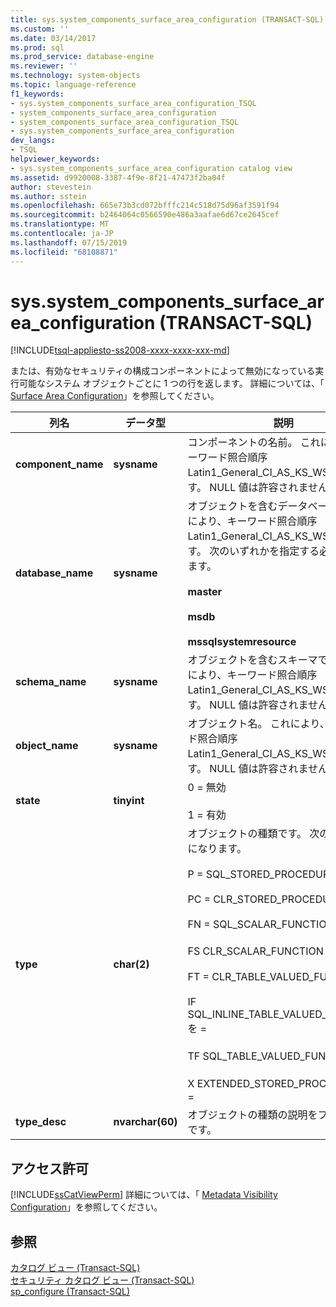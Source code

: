 ```yaml
---
title: sys.system_components_surface_area_configuration (TRANSACT-SQL) |Microsoft Docs
ms.custom: ''
ms.date: 03/14/2017
ms.prod: sql
ms.prod_service: database-engine
ms.reviewer: ''
ms.technology: system-objects
ms.topic: language-reference
f1_keywords:
- sys.system_components_surface_area_configuration_TSQL
- system_components_surface_area_configuration
- system_components_surface_area_configuration_TSQL
- sys.system_components_surface_area_configuration
dev_langs:
- TSQL
helpviewer_keywords:
- sys.system_components_surface_area_configuration catalog view
ms.assetid: d9920008-3387-4f9e-8f21-47473f2ba04f
author: stevestein
ms.author: sstein
ms.openlocfilehash: 665e73b3cd072bfffc214c518d75d96af3591f94
ms.sourcegitcommit: b2464064c0566590e486a3aafae6d67ce2645cef
ms.translationtype: MT
ms.contentlocale: ja-JP
ms.lasthandoff: 07/15/2019
ms.locfileid: "68108871"
---
```

# <a name="syssystemcomponentssurfaceareaconfiguration-transact-sql"></a>sys.system_components_surface_area_configuration (TRANSACT-SQL)
[!INCLUDE[tsql-appliesto-ss2008-xxxx-xxxx-xxx-md](../../includes/tsql-appliesto-ss2008-xxxx-xxxx-xxx-md.md)]

  または、有効なセキュリティの構成コンポーネントによって無効になっている実行可能なシステム オブジェクトごとに 1 つの行を返します。 詳細については、「 [Surface Area Configuration](../../relational-databases/security/surface-area-configuration.md)」を参照してください。  
  
|列名|データ型|説明|  
|-----------------|---------------|-----------------|  
|**component_name**|**sysname**|コンポーネントの名前。 これにより、キーワード照合順序 Latin1_General_CI_AS_KS_WS があります。 NULL 値は許容されません。|  
|**database_name**|**sysname**|オブジェクトを含むデータベース。 これにより、キーワード照合順序 Latin1_General_CI_AS_KS_WS があります。 次のいずれかを指定する必要があります。<br /><br /> **master**<br /><br /> **msdb**<br /><br /> **mssqlsystemresource**|  
|**schema_name**|**sysname**|オブジェクトを含むスキーマです。 これにより、キーワード照合順序 Latin1_General_CI_AS_KS_WS があります。 NULL 値は許容されません。|  
|**object_name**|**sysname**|オブジェクト名。 これにより、キーワード照合順序 Latin1_General_CI_AS_KS_WS があります。 NULL 値は許容されません。|  
|**state**|**tinyint**|0 = 無効<br /><br /> 1 = 有効|  
|**type**|**char(2)**|オブジェクトの種類です。 次のいずれかになります。<br /><br /> P = SQL_STORED_PROCEDURE<br /><br /> PC = CLR_STORED_PROCEDURE<br /><br /> FN = SQL_SCALAR_FUNCTION<br /><br /> FS CLR_SCALAR_FUNCTION を =<br /><br /> FT = CLR_TABLE_VALUED_FUNCTION<br /><br /> IF SQL_INLINE_TABLE_VALUED_FUNCTION を =<br /><br /> TF SQL_TABLE_VALUED_FUNCTION を =<br /><br /> X EXTENDED_STORED_PROCEDURE を =|  
|**type_desc**|**nvarchar(60)**|オブジェクトの種類の説明をフレンドリ名です。|  
  
## <a name="permissions"></a>アクセス許可  
 [!INCLUDE[ssCatViewPerm](../../includes/sscatviewperm-md.md)] 詳細については、「 [Metadata Visibility Configuration](../../relational-databases/security/metadata-visibility-configuration.md)」を参照してください。  
  
## <a name="see-also"></a>参照  
 [カタログ ビュー &#40;Transact-SQL&#41;](../../relational-databases/system-catalog-views/catalog-views-transact-sql.md)   
 [セキュリティ カタログ ビュー &#40;Transact-SQL&#41;](../../relational-databases/system-catalog-views/security-catalog-views-transact-sql.md)   
 [sp_configure &#40;Transact-SQL&#41;](../../relational-databases/system-stored-procedures/sp-configure-transact-sql.md)  
  
  
